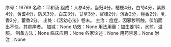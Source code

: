 序号：16769
名称：平和汤
组成：人参4分，当归4分，桔梗4分，白芍4分，紫苏4分，黄耆4分，防风3分，白芷3分，甘草3分，官桂2分，沉香2分，檀香2分，乳香2分，藿香2分。
出处：《活幼心法》卷末。
主治：痘症，因邪秽所触，伏陷而出不快，其痘痒者。
加减：None
功效：None
用法用量：加生姜1片，水煎，温服。
制备方法：None
临床应用：None
各家论述：None
用药禁忌：None
附注：None
